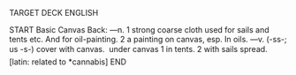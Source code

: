 TARGET DECK
ENGLISH

START
Basic
Canvas
Back: —n. 1 strong coarse cloth used for sails and tents etc. And for oil-painting. 2 a painting on canvas, esp. In oils. —v. (-ss-; us -s-) cover with canvas.  under canvas 1 in tents. 2 with sails spread. [latin: related to *cannabis]
END

